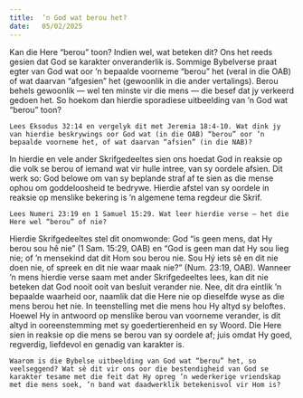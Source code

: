 ```yaml
---
title:  ’n God wat berou het?
date:   05/02/2025
---
```


Kan die Here “berou” toon? Indien wel, wat beteken dit? Ons het reeds gesien dat God se karakter onveranderlik is. Sommige Bybelverse praat egter van God wat oor ’n bepaalde voorneme “berou” het (veral in die OAB) of wat daarvan “afgesien” het (gewoonlik in die ander vertalings). Berou behels gewoonlik — wel ten minste vir die mens — die besef dat jy verkeerd gedoen het. So hoekom dan hierdie sporadiese uitbeelding van ’n God wat “berou” toon?

`Lees Eksodus 32:14 en vergelyk dit met Jeremia 18:4-10. Wat dink jy van hierdie beskrywings oor God wat (in die OAB) “berou” oor ’n bepaalde voorneme het, of wat daarvan “afsien” (in die NAB)?`

In hierdie en vele ander Skrifgedeeltes sien ons hoedat God in reaksie op die volk se berou of iemand wat vir hulle intree, van sy oordele afsien. Dit werk so: God belowe om van sy beplande straf af te sien as die mense ophou om goddeloosheid te bedrywe. Hierdie afstel van sy oordele in reaksie op menslike bekering is ’n algemene tema regdeur die Skrif.

`Lees Numeri 23:19 en 1 Samuel 15:29. Wat leer hierdie verse — het die Here wel “berou” of nie?`

Hierdie Skrifgedeeltes stel dit onomwonde: God “is geen mens, dat Hy berou sou hê nie” (1 Sam. 15:29, OAB) en “God is geen man dat Hy sou lieg nie; of ’n mensekind dat dit Hom sou berou nie. Sou Hý iets sê en dit nie doen nie, of spreek en dit nie waar maak nie?” (Num. 23:19, OAB). Wanneer ’n mens hierdie verse saam met ander Skrifgedeeltes lees, kan dit nie beteken dat God nooit ooit van besluit verander nie. Nee, dit dra eintlik ’n bepaalde waarheid oor, naamlik dat die Here nie op dieselfde wyse as die mens berou het nie. In teenstelling met die mens hou Hy altyd sy beloftes. Hoewel Hy in antwoord op menslike berou van voorneme verander, is dit altyd in ooreenstemming met sy goedertierenheid en sy Woord. Die Here sien in reaksie op die mens se berou van sy oordele af; juis omdat Hy goed, regverdig, liefdevol en genadig van karakter is.

`Waarom is die Bybelse uitbeelding van God wat “berou” het, so veelseggend? Wat sê dit vir ons oor die bestendigheid van God se karakter tesame met die feit dat Hy opreg ’n wederkerige vriendskap met die mens soek, ’n band wat daadwerklik betekenisvol vir Hom is?`